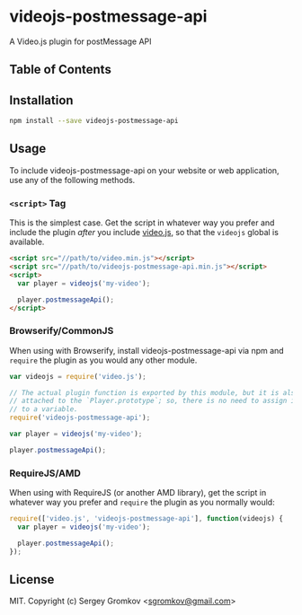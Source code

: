 # videojs-postmessage-api

A Video.js plugin for postMessage API

## Table of Contents

<!-- START doctoc -->
<!-- END doctoc -->
## Installation

```sh
npm install --save videojs-postmessage-api
```

## Usage

To include videojs-postmessage-api on your website or web application, use any of the following methods.

### `<script>` Tag

This is the simplest case. Get the script in whatever way you prefer and include the plugin _after_ you include [video.js][videojs], so that the `videojs` global is available.

```html
<script src="//path/to/video.min.js"></script>
<script src="//path/to/videojs-postmessage-api.min.js"></script>
<script>
  var player = videojs('my-video');

  player.postmessageApi();
</script>
```

### Browserify/CommonJS

When using with Browserify, install videojs-postmessage-api via npm and `require` the plugin as you would any other module.

```js
var videojs = require('video.js');

// The actual plugin function is exported by this module, but it is also
// attached to the `Player.prototype`; so, there is no need to assign it
// to a variable.
require('videojs-postmessage-api');

var player = videojs('my-video');

player.postmessageApi();
```

### RequireJS/AMD

When using with RequireJS (or another AMD library), get the script in whatever way you prefer and `require` the plugin as you normally would:

```js
require(['video.js', 'videojs-postmessage-api'], function(videojs) {
  var player = videojs('my-video');

  player.postmessageApi();
});
```

## License

MIT. Copyright (c) Sergey Gromkov &lt;sgromkov@gmail.com&gt;


[videojs]: http://videojs.com/
